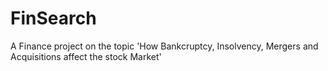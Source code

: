 # FinSearch
A Finance project on the topic 'How Bankcruptcy, Insolvency, Mergers and Acquisitions affect the stock Market'
